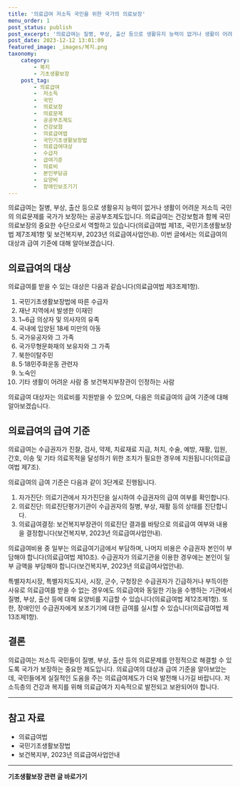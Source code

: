 ```yaml
---
title: '의료급여 저소득 국민을 위한 국가의 의료보장'
menu_order: 1
post_status: publish
post_excerpt: '의료급여는 질병, 부상, 출산 등으로 생활유지 능력이 없거나 생활이 어려운 저소득 국민의 의료문제를 국가가 보장하는 공공부조제도입니다. 의료급여는 건강보험과 함께 국민 의료보장의 중요한 수단으로서 역할하고 있습니다 의료급여법 제1조, 국민기초생활보장법 제7조제1항 및 보건복지부, 2023년 의료급여사업안내 . 이번 글에서는 의료급여의 대상과 급여 기준에 대해 알아보겠습니다.'
post_date: 2023-12-12 13:01:09
featured_image: _images/복지.png
taxonomy:
    category:
        - 복지
        - 기초생활보장
    post_tag:
        - 의료급여
        -  저소득
        -  국민
        -  의료보장
        -  의료문제
        -  공공부조제도
        -  건강보험
        -  의료급여법
        -  국민기초생활보장법
        -  의료급여대상
        -  수급자
        -  급여기준
        -  의료비
        -  본인부담금
        -  요양비
        -  장애인보조기기
---
```



의료급여는 질병, 부상, 출산 등으로 생활유지 능력이 없거나 생활이 어려운 저소득 국민의 의료문제를 국가가 보장하는 공공부조제도입니다. 의료급여는 건강보험과 함께 국민 의료보장의 중요한 수단으로서 역할하고 있습니다(의료급여법 제1조, 국민기초생활보장법 제7조제1항 및 보건복지부, 2023년 의료급여사업안내). 이번 글에서는 의료급여의 대상과 급여 기준에 대해 알아보겠습니다.

## 의료급여의 대상

의료급여를 받을 수 있는 대상은 다음과 같습니다(의료급여법 제3조제1항).

1. 국민기초생활보장법에 따른 수급자
2. 재난 지역에서 발생한 이재민
3. 1~6급 의상자 및 의사자의 유족
4. 국내에 입양된 18세 미만의 아동
5. 국가유공자와 그 가족
6. 국가무형문화재의 보유자와 그 가족
7. 북한이탈주민
8. 5·18민주화운동 관련자
9. 노숙인
10. 기타 생활이 어려운 사람 중 보건복지부장관이 인정하는 사람

의료급여 대상자는 의료비를 지원받을 수 있으며, 다음은 의료급여의 급여 기준에 대해 알아보겠습니다.

## 의료급여의 급여 기준

의료급여는 수급권자가 진찰, 검사, 약제, 치료재료 지급, 처치, 수술, 예방, 재활, 입원, 간호, 이송 및 기타 의료목적을 달성하기 위한 조치가 필요한 경우에 지원됩니다(의료급여법 제7조).

의료급여의 급여 기준은 다음과 같이 3단계로 진행됩니다.
1. 자가진단: 의료기관에서 자가진단을 실시하여 수급권자의 급여 여부를 확인합니다.
2. 의료진단: 의료진단평가기관이 수급권자의 질병, 부상, 재활 등의 상태를 진단합니다.
3. 의료급여결정: 보건복지부장관이 의료진단 결과를 바탕으로 의료급여 여부와 내용을 결정합니다(보건복지부, 2023년 의료급여사업안내).

의료급여비용 중 일부는 의료급여기금에서 부담하며, 나머지 비용은 수급권자 본인이 부담해야 합니다(의료급여법 제10조). 수급권자가 의료기관을 이용한 경우에는 본인이 일부 금액을 부담해야 합니다(보건복지부, 2023년 의료급여사업안내).

특별자치시장, 특별자치도지사, 시장, 군수, 구청장은 수급권자가 긴급하거나 부득이한 사유로 의료급여를 받을 수 없는 경우에도 의료급여와 동일한 기능을 수행하는 기관에서 질병, 부상, 출산 등에 대해 요양비를 지급할 수 있습니다(의료급여법 제12조제1항). 또한, 장애인인 수급권자에게 보조기기에 대한 급여를 실시할 수 있습니다(의료급여법 제13조제1항).

## 결론

의료급여는 저소득 국민들이 질병, 부상, 출산 등의 의료문제를 안정적으로 해결할 수 있도록 국가가 보장하는 중요한 제도입니다. 의료급여의 대상과 급여 기준을 알아보았는데, 국민들에게 실질적인 도움을 주는 의료급여제도가 더욱 발전해 나가길 바랍니다. 저소득층의 건강과 복지를 위해 의료급여가 지속적으로 발전되고 보완되어야 합니다.

---

## 참고 자료

- 의료급여법
- 국민기초생활보장법
- 보건복지부, 2023년 의료급여사업안내
<!-- wp:separator -->
<hr class="wp-block-separator has-alpha-channel-opacity"/>
<!-- /wp:separator -->

<!-- wp:group {"backgroundColor":"base","layout":{"type":"constrained"}} -->
<div class="wp-block-group has-base-background-color has-background"><!-- wp:paragraph {"align":"center","fontSize":"medium"} -->
<p class="has-text-align-center has-large-font-size"><strong>기초생활보장 관련 글 바로가기</strong></p>
<!-- /wp:paragraph -->


<!-- wp:latest-posts
{"categories":[{"id":15506,"count":19,"description":"","link":"https://uknowlaw.com/category/%ea%b8%b0%ec%b4%88%ec%83%9d%ed%99%9c%eb%b3%b4%ec%9e%a5/","name":"기초생활보장","slug":"기초생활보장","taxonomy":"category","parent":0,"meta":[],"_links":{"self":[{"href":"https://uknowlaw.com/wp-json/wp/v2/categories/15506"}],"collection":[{"href":"https://uknowlaw.com/wp-json/wp/v2/categories"}],"about":[{"href":"https://uknowlaw.com/wp-json/wp/v2/taxonomies/category"}],"wp:post_type":[{"href":"https://uknowlaw.com/wp-json/wp/v2/posts?categories=15506"}],"curies":[{"name":"wp","href":"https://api.w.org/{rel}","templated":true}]}}],"postsToShow":100,"excerptLength":28,"postLayout":"grid","columns":2,"featuredImageAlign":"left","featuredImageSizeSlug":"large","fontSize":"small"} /--></div>
<!-- /wp:group -->